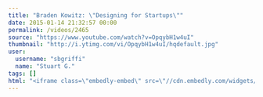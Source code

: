 ```yaml
---
title: "Braden Kowitz: \"Designing for Startups\""
date: 2015-01-14 21:32:57 00:00
permalink: /videos/2465
source: "https://www.youtube.com/watch?v=OpqybH1w4uI"
thumbnail: "http://i.ytimg.com/vi/OpqybH1w4uI/hqdefault.jpg"
user:
  username: "sbgriffi"
  name: "Stuart G."
tags: []
html: "<iframe class=\"embedly-embed\" src=\"//cdn.embedly.com/widgets/media.html?src=http%3A%2F%2Fwww.youtube.com%2Fembed%2FOpqybH1w4uI%3Fwmode%3Dtransparent%26feature%3Doembed&wmode=transparent&url=https%3A%2F%2Fwww.youtube.com%2Fwatch%3Fv%3DOpqybH1w4uI&image=http%3A%2F%2Fi.ytimg.com%2Fvi%2FOpqybH1w4uI%2Fhqdefault.jpg&key=daaebf4d9cdd46779200162d0ca86e20&type=text%2Fhtml&schema=youtube\" width=\"854\" height=\"480\" scrolling=\"no\" frameborder=\"0\" allowfullscreen></iframe>"
---
```


